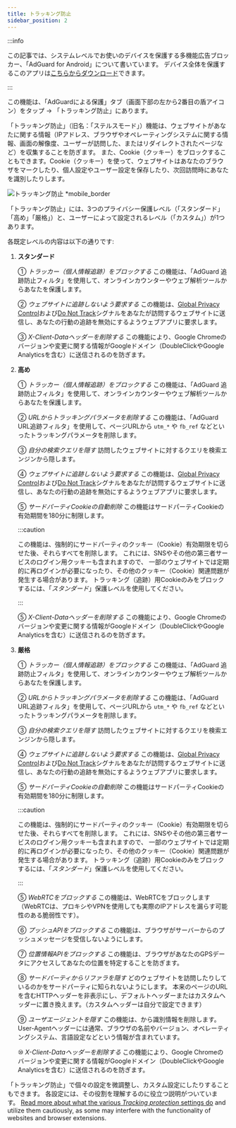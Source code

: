 ```yaml
---
title: トラッキング防止
sidebar_position: 2
---
```


:::info

この記事では、システムレベルでお使いのデバイスを保護する多機能広告ブロッカー、「AdGuard for Android」について書いています。 デバイス全体を保護するこのアプリは[こちらからダウンロード](https://agrd.io/download-kb-adblock)できます。

:::

この機能は、「AdGuardによる保護」タブ（画面下部の左から2番目の盾アイコン）をタップ → 「トラッキング防止」にあります。

「トラッキング防止」（旧名：「ステルスモード」）機能は、ウェブサイトがあなたに関する情報（IPアドレス、ブラウザやオペレーティングシステムに関する情報、画面の解像度、ユーザーが訪問した、またはリダイレクトされたページなど）を収集することを防ぎます。 また、Cookie（クッキー）をブロックすることもできます。Cookie（クッキー）を使って、ウェブサイトはあなたのブラウザをマークしたり、個人設定やユーザー設定を保存したり、次回訪問時にあなたを識別したりします。

![トラッキング防止 \*mobile_border](https://cdn.adtidy.org/blog/new/3hwc7fScreenshot_20230621-163706_AdGuard.jpg)

「トラッキング防止」には、3つのプライバシー保護レベル（「スタンダード」「高め」「厳格」）と、ユーザーによって設定されるレベル（「カスタム」）が1つあります。

各既定レベルの内容は以下の通りです:

1. **スタンダード**

    ① _トラッカー（個人情報追跡）をブロックする_ この機能は、「AdGuard 追跡防止フィルタ」を使用して、オンラインカウンターやウェブ解析ツールからあなたを保護します。

    ② _ウェブサイトに追跡しないよう要求する_ この機能は、[Global Privacy Control](https://globalprivacycontrol.org/)および[Do Not Track](https://en.wikipedia.org/wiki/Do_Not_Track)シグナルをあなたが訪問するウェブサイトに送信し、あなたの行動の追跡を無効にするようウェブアプリに要求します。

    ③ _X-Client-Dataヘッダーを削除する_ この機能により、Google Chromeのバージョンや変更に関する情報がGoogleドメイン（DoubleClickやGoogle Analyticsを含む）に送信されるのを防ぎます。

2. **高め**

    ① _トラッカー（個人情報追跡）をブロックする_ この機能は、「AdGuard 追跡防止フィルタ」を使用して、オンラインカウンターやウェブ解析ツールからあなたを保護します。

    ② _URLからトラッキングパラメータを削除する_ この機能は、「AdGuard URL追跡フィルタ」を使用して、ページURLから `utm_*` や `fb_ref` などといったトラッキングパラメータを削除します。

    ③ _自分の検索クエリを隠す_ 訪問したウェブサイトに対するクエリを検索エンジンから隠します。

    ④ _ウェブサイトに追跡しないよう要求する_ この機能は、[Global Privacy Control](https://globalprivacycontrol.org/)および[Do Not Track](https://en.wikipedia.org/wiki/Do_Not_Track)シグナルをあなたが訪問するウェブサイトに送信し、あなたの行動の追跡を無効にするようウェブアプリに要求します。

    ⑤ _サードパーティCookieの自動削除_ この機能はサードパーティCookieの有効期間を180分に制限します。

    :::caution

    この機能は、強制的にサードパーティのクッキー（Cookie）有効期限を切らせた後、それらすべてを削除します。 これには、SNSやその他の第三者サービスのログイン用クッキーも含まれますので、 一部のウェブサイトでは定期的に再ログインが必要になったり、その他のクッキー（Cookie）関連問題が発生する場合があります。 トラッキング（追跡）用Cookieのみをブロックするには、「_スタンダード_」保護レベルを使用してください。

    :::

    ⑤ _X-Client-Dataヘッダーを削除する_ この機能により、Google Chromeのバージョンや変更に関する情報がGoogleドメイン（DoubleClickやGoogle Analyticsを含む）に送信されるのを防ぎます。

3. **厳格**

    ① _トラッカー（個人情報追跡）をブロックする_ この機能は、「AdGuard 追跡防止フィルタ」を使用して、オンラインカウンターやウェブ解析ツールからあなたを保護します。

    ② _URLからトラッキングパラメータを削除する_ この機能は、「AdGuard URL追跡フィルタ」を使用して、ページURLから `utm_*` や `fb_ref` などといったトラッキングパラメータを削除します。

    ③ _自分の検索クエリを隠す_ 訪問したウェブサイトに対するクエリを検索エンジンから隠します。

    ④ _ウェブサイトに追跡しないよう要求する_ この機能は、[Global Privacy Control](https://globalprivacycontrol.org/)および[Do Not Track](https://en.wikipedia.org/wiki/Do_Not_Track)シグナルをあなたが訪問するウェブサイトに送信し、あなたの行動の追跡を無効にするようウェブアプリに要求します。

    ⑤ _サードパーティCookieの自動削除_ この機能はサードパーティCookieの有効期間を180分に制限します。

    :::caution

    この機能は、強制的にサードパーティのクッキー（Cookie）有効期限を切らせた後、それらすべてを削除します。 これには、SNSやその他の第三者サービスのログイン用クッキーも含まれますので、 一部のウェブサイトでは定期的に再ログインが必要になったり、その他のクッキー（Cookie）関連問題が発生する場合があります。 トラッキング（追跡）用Cookieのみをブロックするには、「_スタンダード_」保護レベルを使用してください。

    :::

    ⑤ _WebRTCをブロックする_ この機能は、WebRTCをブロックします（WebRTCは、プロキシやVPNを使用しても実際のIPアドレスを漏らす可能性のある脆弱性です）。

    ⑥ _プッシュAPIをブロックする_ この機能は、ブラウザがサーバーからのプッシュメッセージを受信しないようにします。

    ⑦ _位置情報APIをブロックする_ この機能は、ブラウザがあなたのGPSデータにアクセスしてあなたの位置を特定することを防ぎます。

    ⑧ _サードパーティからリファラを隠す_ どのウェブサイトを訪問したりしているのかをサードパーティに知られないようにします。 本来のページのURLを含むHTTPヘッダーを非表示にし、デフォルトヘッダーまたはカスタムヘッダーに置き換えます。（カスタムヘッダーは自分で設定できます）

    ⑨ _ユーザエージェントを隠す_ この機能は、から識別情報を削除します。User-Agentヘッダーには通常、ブラウザの名前やバージョン、オペレーティングシステム、言語設定などという情報が含まれています。

    ⑩ _X-Client-Dataヘッダーを削除する_ この機能により、Google Chromeのバージョンや変更に関する情報がGoogleドメイン（DoubleClickやGoogle Analyticsを含む）に送信されるのを防ぎます。

「トラッキング防止」で個々の設定を微調整し、カスタム設定にしたりすることもできます。 各設定には、その役割を理解するのに役立つ説明がついています。 [Read more about what the various _Tracking protection_ settings do](/general/stealth-mode) and utilize them cautiously, as some may interfere with the functionality of websites and browser extensions.
